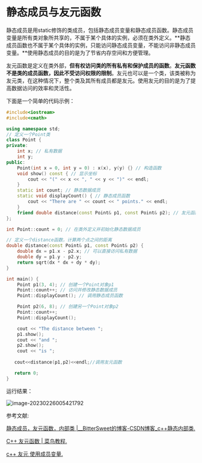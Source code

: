 # 静态成员与友元函数

静态成员是用static修饰的类成员，包括静态成员变量和静态成员函数。静态成员变量是所有类对象所共享的，不属于某个具体的实例，必须在类外定义。**静态成员函数也不属于某个具体的实例，只能访问静态成员变量，不能访问非静态成员变量。**使用静态成员的目的是为了节省内存空间和方便管理。

友元函数是定义在类外部，**但有权访问类的所有私有和保护成员的函数**。**友元函数不是类的成员函数，因此不受访问权限的限制**。友元也可以是一个类，该类被称为友元类，在这种情况下，整个类及其所有成员都是友元。使用友元的目的是为了提高数据访问的效率和灵活性。

下面是一个简单的代码示例：

```c++
#include<iostream>
#include<cmath>

using namespace std;
// 定义一个Point类
class Point {
private:
    int x; // 私有数据
    int y;
public:
    Point(int x = 0, int y = 0) : x(x), y(y) {} // 构造函数
    void show() const { // 显示坐标
        cout << "(" << x << ", " << y << ")" << endl;
    }
    static int count; // 静态数据成员
    static void displayCount() { // 静态成员函数
        cout << "There are " << count << " points." << endl;
    }
    friend double distance(const Point& p1, const Point& p2); // 友元函数
};

int Point::count = 0; // 在类外定义并初始化静态数据成员

// 定义一个distance函数，计算两个点之间的距离
double distance(const Point& p1, const Point& p2) {
    double dx = p1.x - p2.x; // 可以直接访问私有数据
    double dy = p1.y - p2.y;
    return sqrt(dx * dx + dy * dy);
}

int main() {
    Point p1(3, 4); // 创建一个Point对象p1
    Point::count++; // 访问并修改静态数据成员
    Point::displayCount(); // 调用静态成员函数

    Point p2(6, 8); // 创建另一个Point对象p2
    Point::count++;
    Point::displayCount();

    cout << "The distance between ";
    p1.show();
    cout << "and ";
    p2.show();
    cout << "is ";
    
   cout<<distance(p1,p2)<<endl;//调用友元函数

   return 0;
}
```

运行结果：

![image-20230226005421792](https://pic-1304959529.cos.ap-guangzhou.myqcloud.com/DB/image-20230226005421792.png)

参考文献:

[静态成员，友元函数，内部类 |__BitterSweet的博客-CSDN博客_c++静态内部类.](https://blog.csdn.net/qq_45657288/article/details/114579687) 

[C++ 友元函数 | 菜鸟教程.](https://www.runoob.com/cplusplus/cpp-friend-functions.html)  

[c++ 友元 使用成员变量.](https://blog.csdn.net/a_b_c_ccc/article/details/120554767)